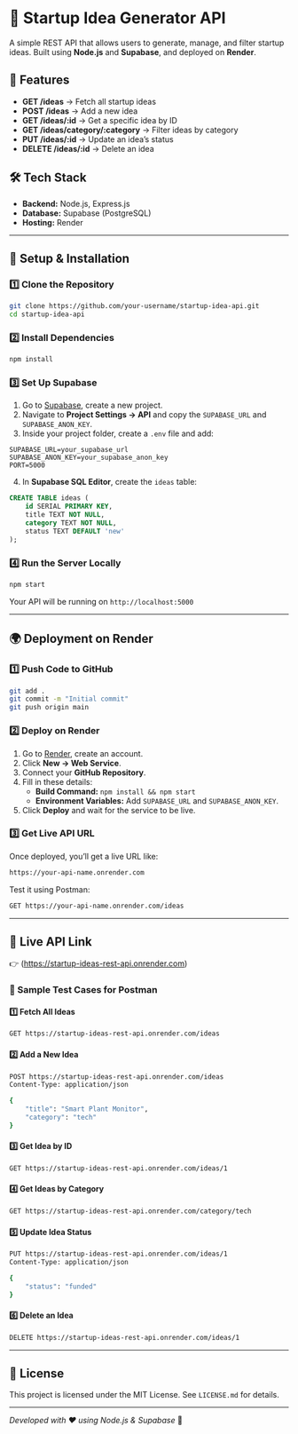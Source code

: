 # 🚀 Startup Idea Generator API

A simple REST API that allows users to generate, manage, and filter startup ideas. Built using **Node.js** and **Supabase**, and deployed on **Render**.

## 📌 Features

- **GET /ideas** → Fetch all startup ideas
- **POST /ideas** → Add a new idea
- **GET /ideas/:id** → Get a specific idea by ID
- **GET /ideas/category/:category** → Filter ideas by category
- **PUT /ideas/:id** → Update an idea’s status
- **DELETE /ideas/:id** → Delete an idea

## 🛠️ Tech Stack

- **Backend:** Node.js, Express.js
- **Database:** Supabase (PostgreSQL)
- **Hosting:** Render

---

## 🚀 Setup & Installation

### 1️⃣ Clone the Repository

```sh
git clone https://github.com/your-username/startup-idea-api.git
cd startup-idea-api
```

### 2️⃣ Install Dependencies

```sh
npm install
```

### 3️⃣ Set Up Supabase

1. Go to [Supabase](https://supabase.com/), create a new project.
2. Navigate to **Project Settings → API** and copy the `SUPABASE_URL` and `SUPABASE_ANON_KEY`.
3. Inside your project folder, create a `.env` file and add:

```env
SUPABASE_URL=your_supabase_url
SUPABASE_ANON_KEY=your_supabase_anon_key
PORT=5000
```

4. In **Supabase SQL Editor**, create the `ideas` table:

```sql
CREATE TABLE ideas (
    id SERIAL PRIMARY KEY,
    title TEXT NOT NULL,
    category TEXT NOT NULL,
    status TEXT DEFAULT 'new'
);
```

### 4️⃣ Run the Server Locally

```sh
npm start
```

Your API will be running on `http://localhost:5000`

---

## 🌍 Deployment on Render

### 1️⃣ Push Code to GitHub

```sh
git add .
git commit -m "Initial commit"
git push origin main
```

### 2️⃣ Deploy on Render

1. Go to [Render](https://render.com/), create an account.
2. Click **New → Web Service**.
3. Connect your **GitHub Repository**.
4. Fill in these details:
   - **Build Command:** `npm install && npm start`
   - **Environment Variables:** Add `SUPABASE_URL` and `SUPABASE_ANON_KEY`.
5. Click **Deploy** and wait for the service to be live.

### 3️⃣ Get Live API URL

Once deployed, you’ll get a live URL like:

```sh
https://your-api-name.onrender.com
```

Test it using Postman:

```sh
GET https://your-api-name.onrender.com/ideas
```

---

## 🔗 Live API Link

👉 (https://startup-ideas-rest-api.onrender.com) 

### 📌 Sample Test Cases for Postman

#### 1️⃣ Fetch All Ideas
```sh
GET https://startup-ideas-rest-api.onrender.com/ideas
```

#### 2️⃣ Add a New Idea
```sh
POST https://startup-ideas-rest-api.onrender.com/ideas
Content-Type: application/json

{
    "title": "Smart Plant Monitor",
    "category": "tech"
}
```

#### 3️⃣ Get Idea by ID
```sh
GET https://startup-ideas-rest-api.onrender.com/ideas/1
```

#### 4️⃣ Get Ideas by Category
```sh
GET https://startup-ideas-rest-api.onrender.com/category/tech
```

#### 5️⃣ Update Idea Status
```sh
PUT https://startup-ideas-rest-api.onrender.com/ideas/1
Content-Type: application/json

{
    "status": "funded"
}
```

#### 6️⃣ Delete an Idea
```sh
DELETE https://startup-ideas-rest-api.onrender.com/ideas/1
```

---

## 📜 License

This project is licensed under the MIT License. See `LICENSE.md` for details.

---

*Developed with ❤️ using Node.js & Supabase* 🚀

